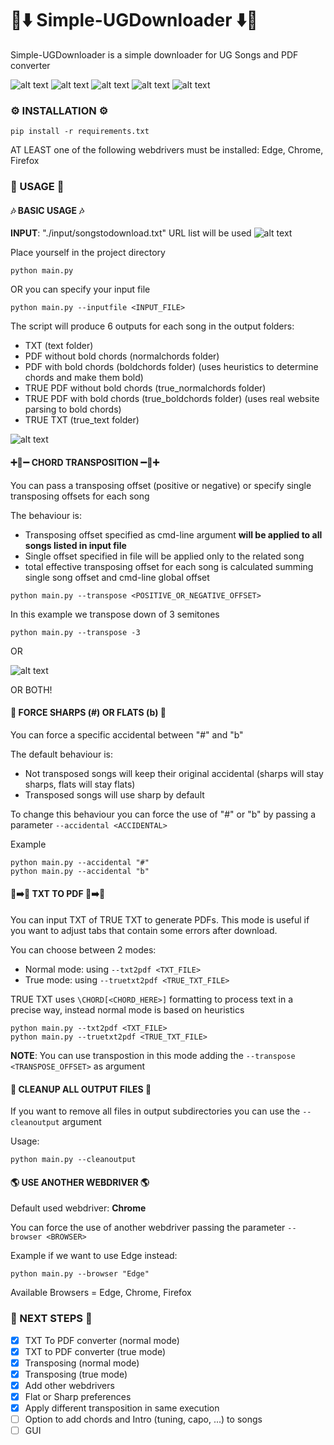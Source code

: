 # 🎸⬇️ Simple-UGDownloader ⬇️🎸
Simple-UGDownloader is a simple downloader for UG Songs and PDF converter

![alt text](images/new_execution.png)
![alt text](images/execution.png)
![alt text](images/output2.png)
![alt text](images/output0.png)
![alt text](images/output1.png)

### ⚙️ INSTALLATION ⚙️

```
pip install -r requirements.txt
```

AT LEAST one of the following webdrivers must be installed: Edge, Chrome, Firefox

### 💎 USAGE 💎

#### 🎶 BASIC USAGE 🎶

**INPUT**: "./input/songstodownload.txt" URL list will be used
![alt text](images/input.png)

Place yourself in the project directory

```
python main.py
```

OR you can specify your input file

```
python main.py --inputfile <INPUT_FILE>
```


The script will produce 6 outputs for each song in the output folders:
* TXT (text folder)
* PDF without bold chords (normalchords folder)
* PDF with bold chords (boldchords folder) (uses heuristics to determine chords and make them bold)
* TRUE PDF without bold chords (true_normalchords folder)
* TRUE PDF with bold chords (true_boldchords folder) (uses real website parsing to bold chords)
* TRUE TXT (true_text folder)

![alt text](images/outputfolders.png)


#### ➕🎵➖ CHORD TRANSPOSITION ➖🎵➕
You can pass a transposing offset (positive or negative) or specify single transposing offsets for each song

The behaviour is:
* Transposing offset specified as cmd-line argument **will be applied to all songs listed in input file**
* Single offset specified in file will be applied only to the related song
* total effective transposing offset for each song is calculated summing single song offset and cmd-line global offset

```
python main.py --transpose <POSITIVE_OR_NEGATIVE_OFFSET>
```

In this example we transpose down of 3 semitones
```
python main.py --transpose -3
```

OR

![alt text](images/input2.png)

OR BOTH!


#### 🎹 FORCE SHARPS (#) OR FLATS (b) 🎹

You can force a specific accidental between "#" and "b"

The default behaviour is:
* Not transposed songs will keep their original accidental (sharps will stay sharps, flats will stay flats)
* Transposed songs will use sharp by default

To change this behaviour you can force the use of "#" or "b" by passing a parameter ```--accidental <ACCIDENTAL>```

Example
```
python main.py --accidental "#"
python main.py --accidental "b"
```

#### 📄➡️📜 TXT TO PDF 📄➡️📜

You can input TXT of TRUE TXT to generate PDFs. This mode is useful if you want to adjust tabs that contain some errors after download.

You can choose between 2 modes:
* Normal mode: using ```--txt2pdf <TXT_FILE>```
* True mode: using ```--truetxt2pdf <TRUE_TXT_FILE>```

TRUE TXT uses ```\CHORD[<CHORD_HERE>]``` formatting to process text in a precise way, instead normal mode is based on heuristics

```
python main.py --txt2pdf <TXT_FILE>
python main.py --truetxt2pdf <TRUE_TXT_FILE>
```

**NOTE**: You can use transpostion in this mode adding the ```--transpose <TRANSPOSE_OFFSET>``` as argument

#### 🧹 CLEANUP ALL OUTPUT FILES 🧹
If you want to remove all files in output subdirectories you can use the ```--cleanoutput``` argument

Usage:

```
python main.py --cleanoutput
```

#### 🌎 USE ANOTHER WEBDRIVER 🌎

Default used webdriver: **Chrome**

You can force the use of another webdriver passing the parameter ```--browser <BROWSER>```

Example if we want to use Edge instead:
```
python main.py --browser "Edge"
```

Available Browsers = Edge, Chrome, Firefox

### 🔮 NEXT STEPS 🔮
* [X] TXT To PDF converter (normal mode)
* [X] TXT to PDF converter (true mode)
* [X] Transposing (normal mode)
* [X] Transposing (true mode)
* [X] Add other webdrivers
* [X] Flat or Sharp preferences
* [X] Apply different transposition in same execution
* [ ] Option to add chords and Intro (tuning, capo, ...) to songs
* [ ] GUI
